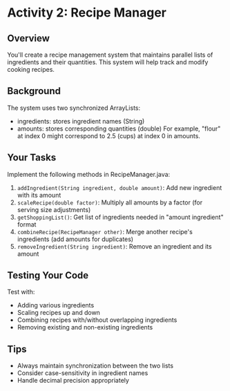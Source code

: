 # Activity 2: Recipe Manager

## Overview
You'll create a recipe management system that maintains parallel lists of ingredients and their quantities. This system will help track and modify cooking recipes.

## Background
The system uses two synchronized ArrayLists:
- ingredients: stores ingredient names (String)
- amounts: stores corresponding quantities (double)
For example, "flour" at index 0 might correspond to 2.5 (cups) at index 0 in amounts.

## Your Tasks
Implement the following methods in RecipeManager.java:

1. `addIngredient(String ingredient, double amount)`: Add new ingredient with its amount
2. `scaleRecipe(double factor)`: Multiply all amounts by a factor (for serving size adjustments)
3. `getShoppingList()`: Get list of ingredients needed in "amount ingredient" format
4. `combineRecipe(RecipeManager other)`: Merge another recipe's ingredients (add amounts for duplicates)
5. `removeIngredient(String ingredient)`: Remove an ingredient and its amount

## Testing Your Code
Test with:
- Adding various ingredients
- Scaling recipes up and down
- Combining recipes with/without overlapping ingredients
- Removing existing and non-existing ingredients

## Tips
- Always maintain synchronization between the two lists
- Consider case-sensitivity in ingredient names
- Handle decimal precision appropriately 